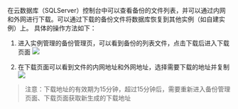 在云数据库（SQLServer）控制台中可以查看备份的文件列表，并可以通过内网和外网进行下载。可以通过下载的备份文件将数据库恢复到其他实例（如自建实例）上。
具体的操作方法如下：
1.	进入实例管理的备份管理页，可以看到备份的列表文件，点击下载后进入下载页面
![](http://imgcache.tcecqpoc.fsphere.cn/image/mccdn.qcloud.com/static/img/762dab96125449451e58f2e2e37b5c16/image.png)

2.	在下载页面可以看到文件的内网地址和外网地址，选择需要下载的地址并复制
![](http://imgcache.tcecqpoc.fsphere.cn/image/mccdn.qcloud.com/static/img/c02c800977f3d80fc2af1cfee235d927/image.png)

>注意：下载地址的有效期为15分钟，超过15分钟后，需要重新进入备份管理页面、下载页面获取新生成的下载地址
